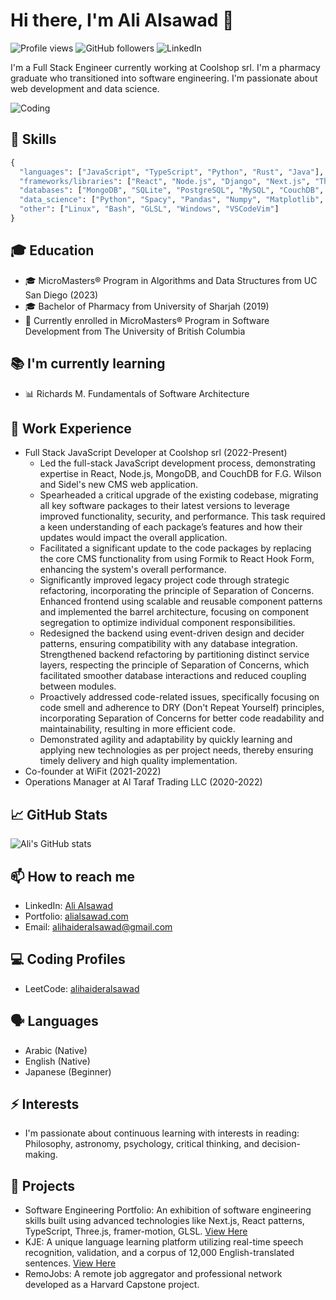 # Hi there, I'm Ali Alsawad 👋

![Profile views](https://gpvc.arturio.dev/alialsawad)
![GitHub followers](https://img.shields.io/github/followers/alialsawad?style=social)
![LinkedIn](https://img.shields.io/badge/-LinkedIn-blue?style=flat&logo=Linkedin&logoColor=white&link=https://www.linkedin.com/in/ali-al-sawad/)

I'm a Full Stack Engineer currently working at Coolshop srl. I'm a pharmacy graduate who transitioned into software engineering. I'm passionate about web development and data science.

![Coding](https://media.giphy.com/media/Y4ak9Ki2GZCbJxAnJD/giphy.gif)

## 🚀 Skills

```python
{
  "languages": ["JavaScript", "TypeScript", "Python", "Rust", "Java"],
  "frameworks/libraries": ["React", "Node.js", "Django", "Next.js", "Three.js", "GraphQL", "Apollo", "Material UI", "Tailwind", "Yew.rs", "WebAssembly"],
  "databases": ["MongoDB", "SQLite", "PostgreSQL", "MySQL", "CouchDB", "Firebase"],
  "data_science": ["Python", "Spacy", "Pandas", "Numpy", "Matplotlib", "Scikit-learn", "TensorFlow", "Keras", "Statsmodels", "Seaborn"],
  "other": ["Linux", "Bash", "GLSL", "Windows", "VSCodeVim"]
}
```

## 🎓 Education

- 🎓 MicroMasters® Program in Algorithms and Data Structures from UC San Diego (2023)
- 🎓 Bachelor of Pharmacy from University of Sharjah (2019)
- 🔵 Currently enrolled in MicroMasters® Program in Software Development from The University of British Columbia

## 📚 I'm currently learning

- 📊 Richards M. Fundamentals of Software Architecture

## 🏢 Work Experience

- Full Stack JavaScript Developer at Coolshop srl (2022-Present)
  - Led the full-stack JavaScript development process, demonstrating expertise in React, Node.js, MongoDB, and CouchDB for F.G. Wilson and Sidel's new CMS web application.
  - Spearheaded a critical upgrade of the existing codebase, migrating all key software packages to their latest versions to leverage improved functionality, security, and performance. This task required a keen understanding of each package’s features and how their updates would impact the overall application.
  - Facilitated a significant update to the code packages by replacing the core CMS functionality from using Formik to React Hook Form, enhancing the system's overall performance. 
  - Significantly improved legacy project code through strategic refactoring, incorporating the principle of Separation of Concerns. Enhanced frontend using scalable and reusable component patterns and implemented the barrel architecture, focusing on component segregation to optimize individual component responsibilities.
  - Redesigned the backend using event-driven design and decider patterns, ensuring compatibility with any database integration. Strengthened backend refactoring by partitioning distinct service layers, respecting the principle of Separation of Concerns, which facilitated smoother database interactions and reduced coupling between modules.
  - Proactively addressed code-related issues, specifically focusing on code smell and adherence to DRY (Don't Repeat Yourself) principles, incorporating Separation of Concerns for better code readability and maintainability, resulting in more efficient code.
  - Demonstrated agility and adaptability by quickly learning and applying new technologies as per project needs, thereby ensuring timely delivery and high quality implementation.
- Co-founder at WiFit (2021-2022)
- Operations Manager at Al Taraf Trading LLC (2020-2022)

## 📈 GitHub Stats

![Ali's GitHub stats](https://github-readme-stats.vercel.app/api?username=alialsawad&show_icons=true&theme=radical)

## 📫 How to reach me

- LinkedIn: [Ali Alsawad](https://www.linkedin.com/in/ali-al-sawad/)
- Portfolio: [alialsawad.com](https://alialsawad.com/)
- Email: [alihaideralsawad@gmail.com](mailto:alihaideralsawad@gmail.com)

## 💻 Coding Profiles

- LeetCode: [alihaideralsawad](https://leetcode.com/alihaideralsawad/)

## 🗣️ Languages

- Arabic (Native)
- English (Native)
- Japanese (Beginner)

## ⚡ Interests

- I'm passionate about continuous learning with interests in reading: Philosophy, astronomy, psychology, critical thinking, and decision-making.

## 💼 Projects

- Software Engineering Portfolio: An exhibition of software engineering skills built using advanced technologies like Next.js, React patterns, TypeScript, Three.js, framer-motion, GLSL. [View Here](https://alialsawad.com/)
- KJE: A unique language learning platform utilizing real-time speech recognition, validation, and a corpus of 12,000 English-translated sentences. [View Here](https://kje-frontend.vercel.app/)
- RemoJobs: A remote job aggregator and professional network developed as a Harvard Capstone project.
